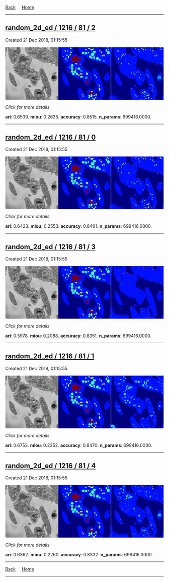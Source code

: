 
[Back](..)&nbsp;&nbsp;&nbsp;&nbsp;&nbsp;[Home](https://leapmanlab.github.io/snapshots)

---

<div class="summary"><a href="2"><h2>random_2d_ed / 1216 / 81 / 2</h2></a><p>Created 21 Dec 2018, 01:15:55
</p><a href="2"><img src="2/media/summary.png" align="center"></a><p>
<i>Click for more details</i>
</p></div>

**ari**: 0.6539. **miou**: 0.2635. **accuracy**: 0.8515. **n_params**: 699416.0000. 

---

<div class="summary"><a href="0"><h2>random_2d_ed / 1216 / 81 / 0</h2></a><p>Created 21 Dec 2018, 01:15:55
</p><a href="0"><img src="0/media/summary.png" align="center"></a><p>
<i>Click for more details</i>
</p></div>

**ari**: 0.6423. **miou**: 0.2553. **accuracy**: 0.8491. **n_params**: 699416.0000. 

---

<div class="summary"><a href="3"><h2>random_2d_ed / 1216 / 81 / 3</h2></a><p>Created 21 Dec 2018, 01:15:55
</p><a href="3"><img src="3/media/summary.png" align="center"></a><p>
<i>Click for more details</i>
</p></div>

**ari**: 0.5978. **miou**: 0.2088. **accuracy**: 0.8351. **n_params**: 699416.0000. 

---

<div class="summary"><a href="1"><h2>random_2d_ed / 1216 / 81 / 1</h2></a><p>Created 21 Dec 2018, 01:15:55
</p><a href="1"><img src="1/media/summary.png" align="center"></a><p>
<i>Click for more details</i>
</p></div>

**ari**: 0.6753. **miou**: 0.2352. **accuracy**: 0.8470. **n_params**: 699416.0000. 

---

<div class="summary"><a href="4"><h2>random_2d_ed / 1216 / 81 / 4</h2></a><p>Created 21 Dec 2018, 01:15:55
</p><a href="4"><img src="4/media/summary.png" align="center"></a><p>
<i>Click for more details</i>
</p></div>

**ari**: 0.6362. **miou**: 0.2260. **accuracy**: 0.8332. **n_params**: 699416.0000. 

---

[Back](..)&nbsp;&nbsp;&nbsp;&nbsp;&nbsp;[Home](https://leapmanlab.github.io/snapshots)

---